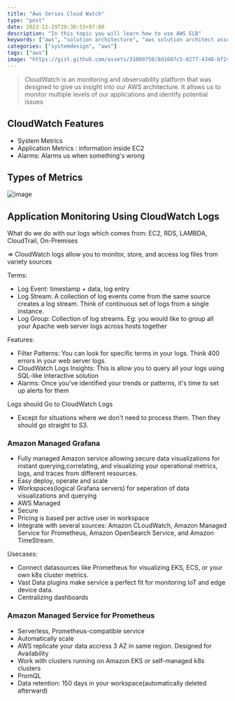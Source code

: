```yaml
---
title: "Aws Series Cloud Watch"
type: "post"
date: 2023-12-29T20:30:53+07:00
description: "In this topic you will learn how to use AWS ELB"
keywords: ["aws", "solution architecture", "aws solution architect associate"]
categories: ["systemdesign", "aws"]
tags: ["aws"]
image: "https://gist.github.com/assets/31009750/8d1607c5-0277-4348-bf2c-6b99ffecfab1"
---
```


> CloudWatch is an monitoring and observability platform that was designed to give us insight into our AWS architecture. It allows us to monitor multiple levels of our applications and identify potential issues

## CloudWatch Features

- System Metrics
- Application Metrics : information inside EC2
- Alarms: Alarms us when something's wrong

## Types of Metrics

![image](https://gist.github.com/assets/31009750/45bce0d3-8b60-47cc-bd1e-871b59234c5f)

## Application Monitoring Using CloudWatch Logs

What do we do with our logs which comes from: EC2, RDS, LAMBDA, CloudTrail, On-Premises

=> CloudWatch logs allow you to monitor, store, and access log files from variety sources

Terms:

- Log Event: timestamp + data, log entry
- Log Stream: A collection of log events come from the same source creates a log stream. Think of continuous set of logs from a single instance.
- Log Group: Collection of log streams. Eg: you would like to group all your Apache web server logs across hosts together

Features:

- Filter Patterns: You can look for specific terms in your logs. Think 400 errors in your web server logs.
- CloudWatch Logs Insights: This is allow you to query all your logs using SQL-like interactive solution
- Alarms: Once you've identified your trends or patterns, it's time to set up alerts for them

Logs should Go to CloudWatch Logs

- Except for situations where we don't need to process them. Then they should go straight to S3.

### Amazon Managed Grafana

- Fully managed Amazon service allowing secure data visualizations for instant querying,correlating, and visualizing your operational metrics, logs, and traces from different resources.
- Easy deploy, operate and scale
- Workspaces(logical Grafana servers) for seperation of data visualizations and querying
- AWS Managed
- Secure
- Pricing is based per active user in workspace
- Integrate with several sources: Amazon CLoudWatch, Amazon Managed Service for Prometheus, Amazon OpenSearch Service, and Amazon TimeStream.

Usecases:

- Connect datasources like Prometheus for visualizing EKS, ECS, or your own k8s cluster metrics.
- Vast Data plugins make service a perfect fit for monitoring IoT and edge device data.
- Centralizing dashboards

### Amazon Managed Service for Prometheus

- Serverless, Prometheus-compatible service
- Automatically scale
- AWS replicate your data accress 3 AZ in same region. Designed for Availability
- Work with clusters running on Amazon EKS or self-managed k8s clusters
- PromQL
- Data retention: 150 days in your workspace(automatically deleted afterward)
